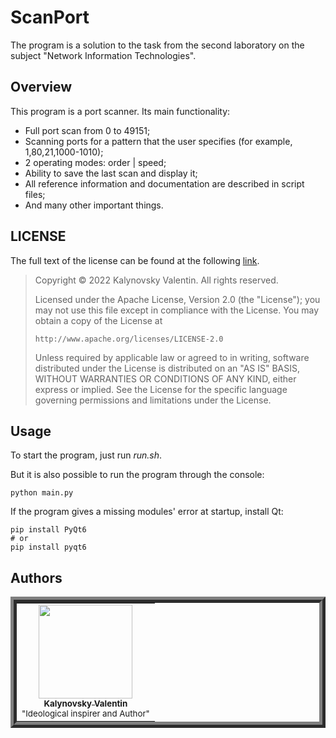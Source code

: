 # ScanPort
The program is a solution to the task from the second laboratory on the subject "Network Information Technologies".

## Overview
This program is a port scanner. Its main functionality:
- Full port scan from 0 to 49151;
- Scanning ports for a pattern that the user specifies (for example, 1,80,21,1000-1010);
- 2 operating modes: order | speed;
- Ability to save the last scan and display it;
- All reference information and documentation are described in script files;
- And many other important things.

## LICENSE
The full text of the license can be found at the following [link](https://github.com/Nakama3942/ScanPort/blob/main/LICENSE).

> Copyright © 2022 Kalynovsky Valentin. All rights reserved.
> 
> Licensed under the Apache License, Version 2.0 (the "License");
> you may not use this file except in compliance with the License.
> You may obtain a copy of the License at
> 
>     http://www.apache.org/licenses/LICENSE-2.0
> 
> Unless required by applicable law or agreed to in writing, software
> distributed under the License is distributed on an "AS IS" BASIS,
> WITHOUT WARRANTIES OR CONDITIONS OF ANY KIND, either express or implied.
> See the License for the specific language governing permissions and
> limitations under the License.

## Usage
To start the program, just run *run.sh*.

But it is also possible to run the program through the console:
```shell
python main.py
```
If the program gives a missing modules' error at startup, install Qt:
```shell
pip install PyQt6
# or
pip install pyqt6
```

## Authors
<table align="center" style="border-width: 10; border-style: ridge">
	<tr>
		<td align="center"><a href="https://github.com/Nakama3942"><img src="https://avatars.githubusercontent.com/u/73797846?s=400&u=a9b7688ac521d739825d7003a5bd599aab74cb76&v=4" width="150px;" alt=""/><br /><sub><b>Kalynovsky Valentin</b></sub></a><sub><br />"Ideological inspirer and Author"</sub></td>
		<!--<td></td>-->
	</tr>
<!--
	<tr>
		<td></td>
		<td></td>
	</tr>
-->
</table>